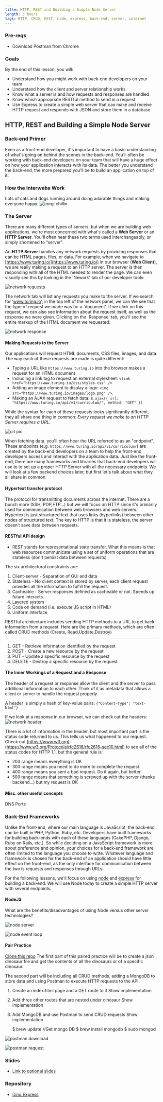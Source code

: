 ```yaml
---
title: HTTP, REST and Building a Simple Node Server
length: 3 hours
tags: HTTP, CRUD, REST, node, express, back-end, server, internet
---
```

### Pre-reqs

* Download Postman from Chrome

### Goals

By the end of this lesson, you will:

* Understand how you might work with back-end developers on your team
* Understand how the client and server relationship works
* Know what a server is and how requests and responses are handled
* Know which appropriate RESTful method to send in a request
* Use Express to create a simple web server that can make and receive HTTP request and responds with JSON and store them in a database


## HTTP, REST and Building a Simple Node Server

### Back-end Primer
Even as a front-end developer, it's important to have a basic understanding of what's going on behind the scenes in the back-end. You'll often be working with back-end developers on your team that will have a huge effect on how your application interacts with its data. The better you understand the back-end, the more prepared you'll be to build an application on top of it.

### How the Interwebs Work
Lots of cats and dogs running around doing adorable things and making everyone happy.
![corgi chillin][corgi-chillin]

[corgi-chillin]: /assets/images/lessons/http-rest-node-server/corgi-chillin.jpg

### The Server
There are many different types of servers, but when we are building web applications, we're most concerned with what's called a **Web Server** or an **HTTP Server**. You'll often hear these two terms used interchangeably, or simply shortened to "server".

An **HTTP Server** handles any network requests by providing responses that can be HTML pages, files, or data. For example, when we navigate to [https://www.turing.io/](https://www.turing.io/) in our browser (**Web Client**), we are really making a request to an HTTP server. The server is then responding with all of the HTML needed to render the page. We can even visually see this by looking in the 'Nework' tab of our developer tools:

![network requests][network-requests]

The network tab will list any requests you make to the server. If we search for 'www.turing.io', in the top left of the network panel, we can We see that the type of request we made was for a 'document'. If we click on this request, we can also see information about the request itself, as well as the response we were given. Clicking on the 'Response' tab, you'll see the entire markup of the HTML document we requested:

![network response][network-response]

[network-requests]: /assets/images/lessons/backend-primer/network-requests.png
[network-response]: /assets/images/lessons/backend-primer/network-response.png

#### Making Requests to the Server
Our applications will request HTML documents, CSS files, images, and data. The way each of these requests are made is quite different:

* Typing a URL like `https://www.turing.io` into the browser makes a request for an HTML document
* Including a link tag to request an external stylesheet: `<link href="https://www.turing.io/css/styles.css" />`
* Adding an image element to display a logo: `<img src="https://www.turing.io/images/logo.png" />`.
* Making an AJAX request to fetch data: `$.ajax({ url: "https://www.turing.io/api/v1/curriculum/", method: "GET" })`

While the syntax for each of these requests looks significantly different, they all share one thing in common: *Every request we make to an HTTP Server requires a URL.*

![url pic][url-pic]

[url-pic]: /assets/images/lessons/http-rest-node-server/url-pic.gif

When fetching data, you'll often hear the URL referred to as an "endpoint". These endpoints (e.g. `https://www.turing.io/api/v1/curriculum/`) are created by the back-end developers on a team to help the front-end developers access and interact with the application data. Just like the front-end, there are many frameworks and libraries that back-end developers will use to to set up a proper HTTP Server with all the necessary endpoints. We will look at a few backend choices later, but first let's talk about what they all share in common.

#### Hypertext transfer protocol
The protocol for transmitting documents across the internet. There are a bunch more (SSH, POP,FTP...) but we will focus on HTTP since it's primarily used for communication between web browsers and web servers. Hypertext is just structured text that uses links (hyperlinks) between other nodes of structured text. The key to HTTP is that it is stateless, the server doesn’t save data between requests.


#### RESTful API design
* REST stands for representational state transfer. What this means is that web resources communicate using a set of uniform operations that are stateless (don't persist data between requests)

The six architectural constraints are:

1. Client-server - Separation of GUI and data
2. Stateless - No client context is stored by server, each client request  provides all the information to fulfill the request.
3. Cacheable - Server responses defined as cacheable or not. Speeds up future interacts.
4. Layered system
5. Code on demand (i.e. execute JS script in HTML)
6. Uniform interface

RESTful architecture includes sending HTTP methods to a URL to get back information from a request. Here are the primary methods, which are often called CRUD methods (Create, Read,Update,Destroy)

---
1. GET - Retrieve information identified by the request
2. POST - Create a new resource by the request
3. PUT - Update a specific resource by the request
4. DELETE - Destroy a specific resource by the request

#### The Inner Workings of a Request and a Response
The header of a request or response allow the client and the server to pass
additional information to each other. Think of it as metadata that allows
a client or server to handle the request properly.

A header is simply a hash of key-value pairs:
`{"Content-Type": "text-html"}`

If we look at a response in our browser, we can check out the headers:
![network header][network-header]

[network-header]: /assets/images/lessons/http-rest-node-server/network-header.png

There is a lot of information in the header, but most important part is the status code returned to us. This tells us what happened to our request. Check out [https://www.w3.org](https://www.w3.org/Protocols/rfc2616/rfc2616-sec10.html) to see all of the status codes for HTTP 1.1, but the general rule is:

* 200 range means everything is OK
* 300 range means you need to do more to complete the request
* 400 range means you sent a bad request. Do it again, but better
* 500 range means that something is screwed up with the server (thanks
backend...) but my request is OK

#### Misc. other useful concepts
DNS
Ports


### Back-End Frameworks
Unlike the front-end, where our main language is JavaScript, the back-end can be built in PHP, Python, Ruby, etc. Developers have built frameworks for building back-ends with each of these languages (CakePHP, Django, Ruby on Rails, etc.). So while deciding on a JavaScript framework is more about preference and opinion, your choices for a back-end framework are often limited to the language you choose to write. Whatever language and framework is chosen for the back-end of an application should have little effect on the front-end, as the only interface for communication between the two is requests and responses through URLs.

For the following lessons, we'll focus on using [node](https://nodejs.org/en/) and [express](http://expressjs.com/) for building a back-end. We will use Node today to create a simple HTTP server with several endpoints.

#### NodeJS
What are the benefits/disadvantages of using Node versus other server technologies?

![node server][node-server]

![node event loop][node-event-loop]

[node-server]: /assets/images/lessons/http-rest-node-server/node-server.png
[node-event-loop]: /assets/images/lessons/http-rest-node-server/node-event-loop.png


#### Pair Practice
[Clone this repo]("https://github.com/Alex-Tideman/dino_express")
 The first part of this paired practice will be to create a json dinosaur file and get the contents of all the dinosaurs or of a specific dinosaur.

 The second part will be including all CRUD methods, adding a MongoDB to store data and using Postman to execute HTTP requests to the API.


1. Create an index.html page and a GET route to it
Show implementation

2. Add three other routes that are nested under dinosaur
Show implementation

3. Add MongoDB and use Postman to send CRUD requests
Show implementation

	$ brew update
	//Get mongo DB
	$ brew install mongodb
	$ sudo mongod


![postman download][postman-download]

![postman request][postman-request]

[postman-download]: /assets/images/lessons/http-rest-node-server/postman-download.png
[postman-request]: /assets/images/lessons/http-rest-node-server/postman-request.png


### Slides

* [Link to optional slides]()

### Repository

* [Dino Express](git@github.com:Alex-Tideman/dino_express.git)
